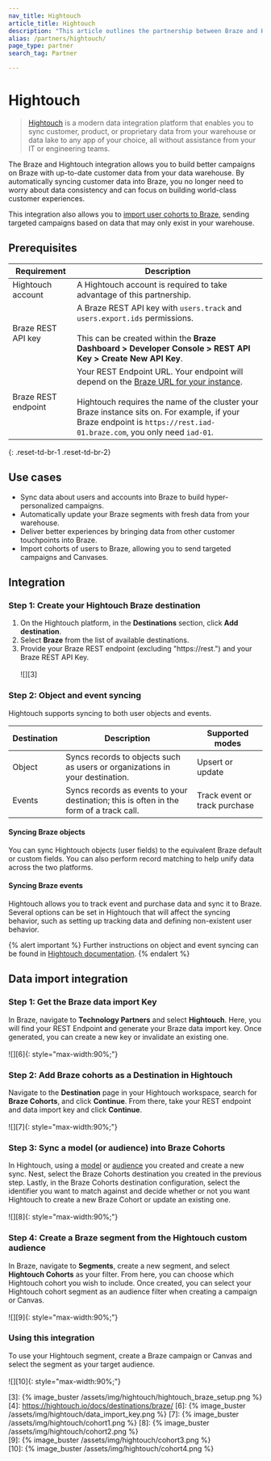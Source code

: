 ```yaml
---
nav_title: Hightouch
article_title: Hightouch
description: "This article outlines the partnership between Braze and Hightouch, a platform to sync your customer data from your warehouse to business tools."
alias: /partners/hightouch/
page_type: partner
search_tag: Partner

---
```


# Hightouch

> [Hightouch][1] is a modern data integration platform that enables you to sync customer, product, or proprietary data from your warehouse or data lake to any app of your choice, all without assistance from your IT or engineering teams.

The Braze and Hightouch integration allows you to build better campaigns on Braze with up-to-date customer data from your data warehouse. By automatically syncing customer data into Braze, you no longer need to worry about data consistency and can focus on building world-class customer experiences. 

This integration also allows you to [import user cohorts to Braze](#data-import-integration), sending targeted campaigns based on data that may only exist in your warehouse.

## Prerequisites

| Requirement | Description |
|---|---|
| Hightouch account | A Hightouch account is required to take advantage of this partnership.
| Braze REST API key | A Braze REST API key with `users.track` and `users.export.ids` permissions. <br><br> This can be created within the **Braze Dashboard > Developer Console > REST API Key > Create New API Key**. |
| Braze REST endpoint  | Your REST Endpoint URL. Your endpoint will depend on the [Braze URL for your instance][2].<br><br>Hightouch requires the name of the cluster your Braze instance sits on. For example, if your Braze endpoint is `https://rest.iad-01.braze.com`, you only need `iad-01`.|
{: .reset-td-br-1 .reset-td-br-2}

## Use cases

* Sync data about users and accounts into Braze to build hyper-personalized campaigns.
* Automatically update your Braze segments with fresh data from your warehouse.
* Deliver better experiences by bringing data from other customer touchpoints into Braze.
* Import cohorts of users to Braze, allowing you to send targeted campaigns and Canvases. 

## Integration

### Step 1: Create your Hightouch Braze destination

1. On the Hightouch platform, in the **Destinations** section, click **Add destination**.
2. Select **Braze** from the list of available destinations.
3. Provide your Braze REST endpoint (excluding "https://rest.") and your Braze REST API Key.<br><br>![][3]

### Step 2: Object and event syncing

Hightouch supports syncing to both user objects and events.

| Destination | Description | Supported modes |
|---|---|---|
| Object | Syncs records to objects such as users or organizations in your destination.| Upsert or update |
| Events | Syncs records as events to your destination; this is often in the form of a track call. | Track event or track purchase |

#### Syncing Braze objects

You can sync Hightouch objects (user fields) to the equivalent Braze default or custom fields. You can also perform record matching to help unify data across the two platforms.

#### Syncing Braze events

Hightouch allows you to track event and purchase data and sync it to Braze. Several options can be set in Hightouch that will affect the syncing behavior, such as setting up tracking data and defining non-existent user behavior.

{% alert important %}
Further instructions on object and event syncing can be found in [Hightouch documentation](https://hightouch.io/docs/destinations/braze/).
{% endalert %}

## Data import integration

### Step 1: Get the Braze data import Key
In Braze, navigate to **Technology Partners** and select **Hightouch**. Here, you will find your REST Endpoint and generate your Braze data import key. Once generated, you can create a new key or invalidate an existing one.<br><br>![][6]{: style="max-width:90%;"} 

### Step 2: Add Braze cohorts as a Destination in Hightouch
Navigate to the **Destination** page in your Hightouch workspace, search for **Braze Cohorts**, and click **Continue**. From there, take your REST endpoint and data import key and click **Continue**.<br><br>![][7]{: style="max-width:90%;"}

### Step 3: Sync a model (or audience) into Braze Cohorts
In Hightouch, using a [model](https://hightouch.io/docs/getting-started/create-your-first-sync/#create-a-model) or [audience](https://hightouch.io/docs/audiences/usage/) you created and create a new sync. Nest, select the Braze Cohorts destination you created in the previous step. Lastly, in the Braze Cohorts destination configuration, select the identifier you want to match against and decide whether or not you want Hightouch to create a new Braze Cohort or update an existing one.<br><br>![][8]{: style="max-width:90%;"}

### Step 4: Create a Braze segment from the Hightouch custom audience
In Braze, navigate to **Segments**, create a new segment, and select **Hightouch Cohorts** as your filter. From here, you can choose which Hightouch cohort you wish to include. Once created, you can select your Hightouch cohort segment as an audience filter when creating a campaign or Canvas.<br><br>![][9]{: style="max-width:90%;"}

### Using this integration
To use your Hightouch segment, create a Braze campaign or Canvas and select the segment as your target audience.<br><br>![][10]{: style="max-width:90%;"}

[1]: https://hightouch.io
[2]: {{site.baseurl}}/developer_guide/rest_api/basics/#endpoints
[3]: {% image_buster /assets/img/hightouch/hightouch_braze_setup.png %}
[4]: https://hightouch.io/docs/destinations/braze/
[6]: {% image_buster /assets/img/hightouch/data_import_key.png %} 
[7]: {% image_buster /assets/img/hightouch/cohort1.png %} 
[8]: {% image_buster /assets/img/hightouch/cohort2.png %}  
[9]: {% image_buster /assets/img/hightouch/cohort3.png %}  
[10]: {% image_buster /assets/img/hightouch/cohort4.png %}  
